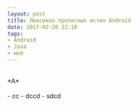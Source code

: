 ```yaml
---
layout: post
title: Лексикон прописных истин Android
date: 2017-02-20 22:10
tags:
- Android
- Java
- моё
---
```


<br>  
*A* <br><br> 
- cc
- dccd
- sdcd
